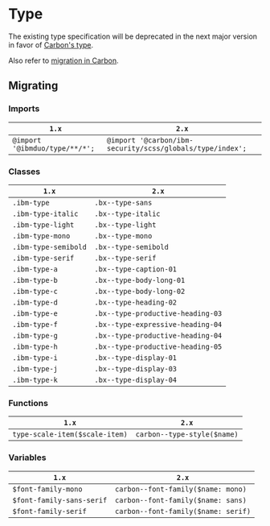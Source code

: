 # Type

The existing type specification will be deprecated in the next major version in favor of [Carbon's type](https://github.com/carbon-design-system/carbon-elements/tree/master/packages/type#usage).

Also refer to [migration in Carbon](https://github.com/carbon-design-system/carbon/tree/master/docs/migration/10.x-type.md).

## Migrating

### Imports

| `1.x`                          | `2.x`                                                                     |
| ------------------------------ | ------------------------------------------------------------------------- |
| `@import '@ibmduo/type/**/*';` | `@import '@carbon/ibm-security/scss/globals/type/index';` |

### Classes

| `1.x`                | `2.x`                             |
| -------------------- | --------------------------------- |
| `.ibm-type`          | `.bx--type-sans`                  |
| `.ibm-type-italic`   | `.bx--type-italic`                |
| `.ibm-type-light`    | `.bx--type-light`                 |
| `.ibm-type-mono`     | `.bx--type-mono`                  |
| `.ibm-type-semibold` | `.bx--type-semibold`              |
| `.ibm-type-serif`    | `.bx--type-serif`                 |
| `.ibm-type-a`        | `.bx--type-caption-01`            |
| `.ibm-type-b`        | `.bx--type-body-long-01`          |
| `.ibm-type-c`        | `.bx--type-body-long-02`          |
| `.ibm-type-d`        | `.bx--type-heading-02`            |
| `.ibm-type-e`        | `.bx--type-productive-heading-03` |
| `.ibm-type-f`        | `.bx--type-expressive-heading-04` |
| `.ibm-type-g`        | `.bx--type-productive-heading-04` |
| `.ibm-type-h`        | `.bx--type-productive-heading-05` |
| `.ibm-type-i`        | `.bx--type-display-01`            |
| `.ibm-type-j`        | `.bx--type-display-03`            |
| `.ibm-type-k`        | `.bx--type-display-04`            |

### Functions

| `1.x`                          | `2.x`                       |
| ------------------------------ | --------------------------- |
| `type-scale-item($scale-item)` | `carbon--type-style($name)` |

### Variables

| `1.x`                     | `2.x`                               |
| ------------------------- | ----------------------------------- |
| `$font-family-mono`       | `carbon--font-family($name: mono)`  |
| `$font-family-sans-serif` | `carbon--font-family($name: sans)`  |
| `$font-family-serif`      | `carbon--font-family($name: serif)` |
